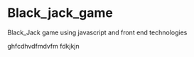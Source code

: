 # Black_jack_game
Black_Jack game using javascript and front end technologies

ghfcdhvdfmdvfm fdkjkjn